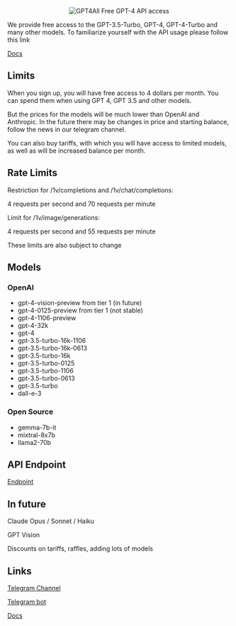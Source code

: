 <p align="center">
  <img src="https://readme-typing-svg.herokuapp.com?color=%2336BCF7&lines=GPT4ALL&font=Fira%20Code&center=true&width=380&height=50&duration=4000&pause=1000" alt="GPT4All">
  Free GPT-4 API access
</p>

We provide free access to the GPT-3.5-Turbo, GPT-4, GPT-4-Turbo and many other models.
To familiarize yourself with the API usage please follow this link

[Docs](https://docs.gpt4all.pp.ua)

## Limits

When you sign up, you will have free access to 4 dollars per month. You can spend them when using GPT 4, GPT 3.5 and other models. 

But the prices for the models will be much lower than OpenAI and Anthropic. In the future there may be changes in price and starting balance, follow the news in our telegram channel. 

You can also buy tariffs, with which you will have access to limited models, as well as will be increased balance per month.

## Rate Limits
Restriction for /1v/completions and /1v/chat/completions: 

4 requests per second and 70 requests per minute 

Limit for /1v/image/generations: 

4 requests per second and 55 requests per minute 

These limits are also subject to change

## Models
### OpenAI
- gpt-4-vision-preview from tier 1 (in future)
- gpt-4-0125-preview from tier 1 (not stable)
- gpt-4-1106-preview
- gpt-4-32k
- gpt-4
- gpt-3.5-turbo-16k-1106
- gpt-3.5-turbo-16k-0613
- gpt-3.5-turbo-16k
- gpt-3.5-turbo-0125
- gpt-3.5-turbo-1106
- gpt-3.5-turbo-0613
- gpt-3.5-turbo
- dall-e-3

### Open Source
- gemma-7b-it
- mixtral-8x7b
- llama2-70b

## API Endpoint
[Endpoint](https://api.gpt4all.pp.ua)

## In future
Claude Opus / Sonnet / Haiku

GPT Vision

Discounts on tariffs, raffles, adding lots of models

## Links
[Telegram Channel](https://t.me/gpt4alltg)

[Telegram bot](https://t.me/gpt4all_robot)

[Docs](https://docs.gpt4all.pp.ua)
